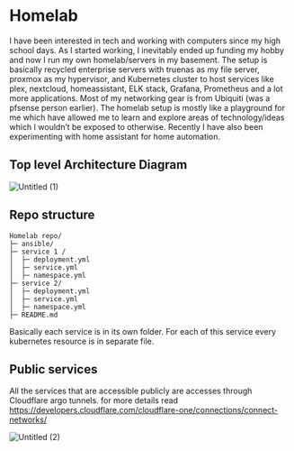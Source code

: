 # Homelab
I have been interested in tech
and working with computers since my
high school days. As I started working, I inevitably ended
up funding my hobby and now I run
my own homelab/servers in my
basement. The setup is basically recycled
enterprise servers with truenas as my
file server, proxmox as my hypervisor,
and Kubernetes cluster to host
services like plex, nextcloud,
homeassistant, ELK stack, Grafana,
Prometheus and a lot more
applications. Most of my networking
gear is from Ubiquiti (was a pfsense
person earlier). The homelab setup is mostly
like a playground for me which have allowed me to learn and explore areas of
technology/ideas which I wouldn’t be exposed to otherwise. Recently I have
also been experimenting with home assistant for home automation.

## Top level Architecture Diagram
![Untitled (1)](https://github.com/user-attachments/assets/9b75c0af-127a-41e3-85f6-f597e1fc6d6f)

## Repo structure
```
Homelab repo/
├─ ansible/
├─ service 1 /
│  ├─ deployment.yml
│  ├─ service.yml
│  ├─ namespace.yml
├─ service 2/
│  ├─ deployment.yml
│  ├─ service.yml
│  ├─ namespace.yml
├─ README.md

```
Basically each service is in its own folder. For each of this service every kubernetes resource is in separate file.


## Public services
All the services that are accessible publicly are accesses through Cloudflare argo tunnels. for more details read https://developers.cloudflare.com/cloudflare-one/connections/connect-networks/


![Untitled (2)](https://github.com/user-attachments/assets/52373afd-9864-4a57-9381-2aac0d472ffc)


